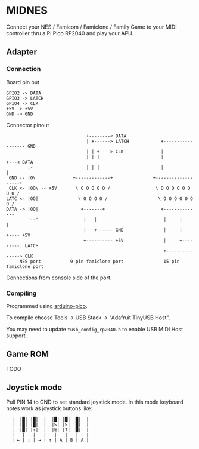 # MIDNES

Connect your NES / Famicom / Famiclone / Family Game to your MIDI controller thru a Pi Pico RP2040 and play your APU.

## Adapter

### Connection

Board pin out

```
GPIO2 -> DATA
GPIO3 -> LATCH
GPIO4 -> CLK
+5V -> +5V
GND -> GND
```

Connector pinout
```                         
                              +--------< DATA                
                              | +------> LATCH            +------------------ GND
                              | | +----> CLK              | 
                              | | |                       |             +---< DATA
        .-                    | | |                       |             |
 GND -- |O\              +-------------+               +-------------------+
 CLK <- |OO\ -- +5V       \ O O O O O /                 \ O O O O O O O O /
LATC <- |OO|               \ O O O O /                   \ O O O O O O O /
DATA -> |OO|                +-------+                     +-------------+
        '--'                 |   |                         |     |     |
                             |   +------ GND               |     |     +---- +5V
                             +---------- +5V               |     +---------: LATCH
                                                           +---------------> CLK
     NES port           9 pin famiclone port               15 pin famiclone port     
```

Connections from console side of the port. 

### Compiling

Programmed using [arduino-pico](https://github.com/earlephilhower/arduino-pico).

To compile choose Tools -> USB Stack -> "Adafruit TinyUSB Host".

You may need to update `tusb_config_rp2040.h` to enable USB MIDI Host support.

## Game ROM

TODO


## Joystick mode


Pull PIN 14 to GND to set standard joystick mode. In this mode keyboard notes work as joystick buttons like:

```
  |  |█| |█|  |  |█| |█| |█|  |
  |  |█| |█|  |  |S| |S| |█|  |
  |  |█| |↑|  |  |E| |T| |█|  |
  |   |   |   |   |   |   |   |
  | ← | ↓ | → | ↑ | A | B | A |
```